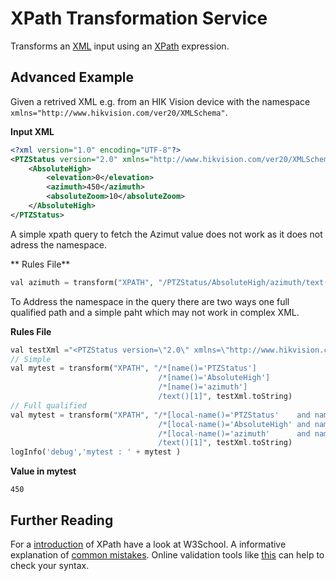 # XPath Transformation Service

Transforms an [XML](https://www.w3.org/XML/) input using an [XPath](https://www.w3.org/TR/xpath/#section-Expressions) expression.

## Advanced Example
Given a retrived XML e.g. from an HIK Vision device with the namespace `xmlns="http://www.hikvision.com/ver20/XMLSchema"`.

**Input XML**
```xml
<?xml version="1.0" encoding="UTF-8"?>
<PTZStatus version="2.0" xmlns="http://www.hikvision.com/ver20/XMLSchema">
	<AbsoluteHigh>
		<elevation>0</elevation>
		<azimuth>450</azimuth>
		<absoluteZoom>10</absoluteZoom>
	</AbsoluteHigh>
</PTZStatus>
```
A simple xpath query to fetch the Azimut value does not work as it does not adress the namespace.

** Rules File**
```php
val azimuth = transform("XPATH", "/PTZStatus/AbsoluteHigh/azimuth/text()", testXml.toString)
```

To Address the namespace in the query there are two ways one full qualified path and a simple paht which may not work in complex XML.

**Rules File**
```php
val testXml ="<PTZStatus version=\"2.0\" xmlns=\"http://www.hikvision.com/ver20/XMLSchema\" ><AbsoluteHigh><elevation>0</elevation><azimuth>450</azimuth><absoluteZoom>10</absoluteZoom></AbsoluteHigh></PTZStatus>"
// Simple
val mytest = transform("XPATH", "/*[name()='PTZStatus']
                                 /*[name()='AbsoluteHigh']
                                 /*[name()='azimuth']
                                 /text()[1]", testXml.toString)  
// Full qualified
val mytest = transform("XPATH", "/*[local-name()='PTZStatus'    and namespace-uri()='http://www.hikvision.com/ver20/XMLSchema']
                                 /*[local-name()='AbsoluteHigh' and namespace-uri()='http://www.hikvision.com/ver20/XMLSchema']
                                 /*[local-name()='azimuth'      and namespace-uri()='http://www.hikvision.com/ver20/XMLSchema']
                                 /text()[1]", testXml.toString)
logInfo('debug','mytest : ' + mytest )
```

**Value in mytest**
```
450
```

## Further Reading
For a [introduction](https://www.w3schools.com/xml/xpath_intro.asp) of XPath have a look at W3School.
A informative explanation of [common mistakes](https://qxf2.com/blog/common-xpath-mistakes/).
Online validation tools like [this](https://www.freeformatter.com/xpath-tester.html) can help to check your syntax.